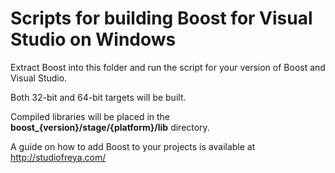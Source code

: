 # Scripts for building Boost for Visual Studio on Windows

Extract Boost into this folder and run the script for your version of Boost and Visual Studio.

Both 32-bit and 64-bit targets will be built.

Compiled libraries will be placed in the **boost_{version}/stage/{platform}/lib** directory.

A guide on how to add Boost to your projects is available at http://studiofreya.com/


